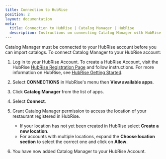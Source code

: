 ```yaml
---
title: Connection to HubRise
position: 2
layout: documentation
meta:
  title: Connection to HubRise | Catalog Manager | HubRise
  description: Instructions on connecting Catalog Manager with HubRise to synchronise catalogs from your ePOS and other systems.
---
```


Catalog Manager must be connected to your HubRise account before you can import catalogs. To connect Catalog Manager to your HubRise account:

1. Log in to your HubRise Account. To create a HubRise Account, visit the HubRise [HubRise Registration Page](https://manager.hubrise.com/signup?locale=en-GB) and follow instructions. For more information on HubRise, see [HubRise Getting Started](https://www.hubrise.com/docs/get-started).

1. Select **CONNECTIONS** in HubRise's menu then **View available apps**.

1. Click **Catalog Manager** from the list of apps.

1. Select **Connect**.

1. Grant Catalog Manager permission to access the location of your restaurant registered in HubRise.

   - If your location has not yet been created in HubRise select **Create a new location.**
   - For accounts with multiple locations, expand the **Choose location section** to select the correct one and click on **Allow**.

1. You have now added Catalog Manager to your HubRise Account.

